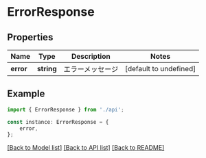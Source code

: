 # ErrorResponse


## Properties

Name | Type | Description | Notes
------------ | ------------- | ------------- | -------------
**error** | **string** | エラーメッセージ | [default to undefined]

## Example

```typescript
import { ErrorResponse } from './api';

const instance: ErrorResponse = {
    error,
};
```

[[Back to Model list]](../README.md#documentation-for-models) [[Back to API list]](../README.md#documentation-for-api-endpoints) [[Back to README]](../README.md)
